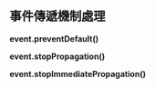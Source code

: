 ## 事件傳遞機制處理

**event.preventDefault()**  


**event.stopPropagation()**  


**event.stopImmediatePropagation()**  
